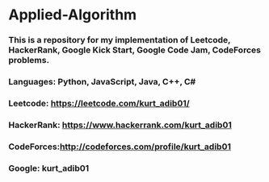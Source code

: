 # Applied-Algorithm

### This is a repository for my implementation of Leetcode, HackerRank, Google Kick Start, Google Code Jam, CodeForces problems.

### Languages: Python, JavaScript, Java, C++, C#

### Leetcode: https://leetcode.com/kurt_adib01/
### HackerRank: https://www.hackerrank.com/kurt_adib01
### CodeForces:http://codeforces.com/profile/kurt_adib01
### Google: kurt_adib01
